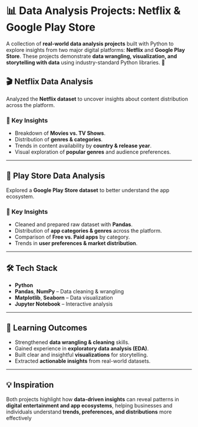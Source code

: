 # 📊 Data Analysis Projects: Netflix & Google Play Store

A collection of **real-world data analysis projects** built with Python to explore insights from two major digital platforms: **Netflix** and **Google Play Store**.
These projects demonstrate **data wrangling, visualization, and storytelling with data** using industry-standard Python libraries. 🚀

## 🎬 Netflix Data Analysis

Analyzed the **Netflix dataset** to uncover insights about content distribution across the platform.

### 🔑 Key Insights

* Breakdown of **Movies vs. TV Shows**.
* Distribution of **genres & categories**.
* Trends in content availability by **country & release year**.
* Visual exploration of **popular genres** and audience preferences.

---

## 📱 Play Store Data Analysis

Explored a **Google Play Store dataset** to better understand the app ecosystem.

### 🔑 Key Insights

* Cleaned and prepared raw dataset with **Pandas**.
* Distribution of **app categories & genres** across the platform.
* Comparison of **Free vs. Paid apps** by category.
* Trends in **user preferences & market distribution**.

---

## 🛠️ Tech Stack

* **Python**
* **Pandas**, **NumPy** – Data cleaning & wrangling
* **Matplotlib**, **Seaborn** – Data visualization
* **Jupyter Notebook** – Interactive analysis

---

## 🎯 Learning Outcomes

* Strengthened **data wrangling & cleaning** skills.
* Gained experience in **exploratory data analysis (EDA)**.
* Built clear and insightful **visualizations** for storytelling.
* Extracted **actionable insights** from real-world datasets.

---

## 💡 Inspiration

Both projects highlight how **data-driven insights** can reveal patterns in **digital entertainment and app ecosystems**, helping businesses and individuals understand **trends, preferences, and distributions** more effectively
